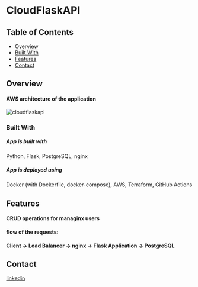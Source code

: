 # CloudFlaskAPI

## Table of Contents

- [Overview](#overview)
- [Built With](#built-with)
- [Features](#features)
- [Contact](#contact)


## Overview
#### AWS architecture of the application
![cloudflaskapi](https://github.com/vojitas/flask-api/assets/62251545/2fafddf1-5805-4ba1-b634-791e344f5bd8)



<!-- TODO: Add a screenshot of t[Uploading cloudflaskapi.drawio…]()
he live project.
    1. Link to a 'live demo.'
    2. Describe your overall experience in a couple of sentences.
    3. List a few specific technical things that you learned or improved on.
    4. Share any other tips or guidance for others attempting this or something similar.
 -->

### Built With

<!-- TODO: List any MAJOR libraries/frameworks (e.g. React, Tailwind) with links to their homepages. -->
##### App is built with
Python, Flask, PostgreSQL, nginx

##### App is deployed using
Docker (with Dockerfile, docker-compose), AWS, Terraform, GitHub Actions

## Features

<!-- TODO: List what specific 'user problems' that this application solves. -->
#### CRUD operations for managinx users

#### flow of the requests:
#### Client -> Load Balancer -> nginx -> Flask Application -> PostgreSQL


## Contact

<!-- TODO: Include icons and links to your RELEVANT, PROFESSIONAL 'DEV-ORIENTED' social media. LinkedIn and dev.to are minimum. -->
[linkedin](https://www.linkedin.com/in/wojciech-ste%C4%87-39034121b/)
